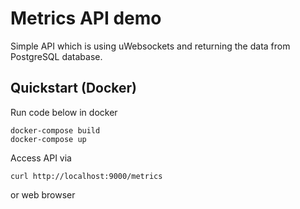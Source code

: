 # Metrics API demo
Simple API which is using uWebsockets and returning the data from PostgreSQL database.

## Quickstart (Docker)
Run code below in docker
```
docker-compose build
docker-compose up
```

Access API via
```
curl http://localhost:9000/metrics
```
or web browser